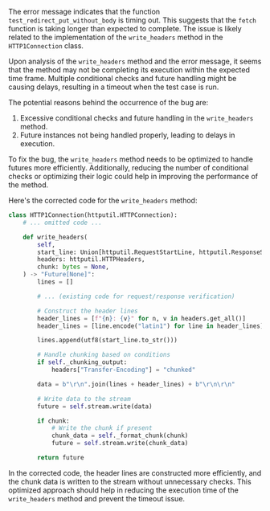 The error message indicates that the function `test_redirect_put_without_body` is timing out. This suggests that the `fetch` function is taking longer than expected to complete. The issue is likely related to the implementation of the `write_headers` method in the `HTTP1Connection` class.

Upon analysis of the `write_headers` method and the error message, it seems that the method may not be completing its execution within the expected time frame. Multiple conditional checks and future handling might be causing delays, resulting in a timeout when the test case is run.

The potential reasons behind the occurrence of the bug are:
1. Excessive conditional checks and future handling in the `write_headers` method.
2. Future instances not being handled properly, leading to delays in execution.

To fix the bug, the `write_headers` method needs to be optimized to handle futures more efficiently. Additionally, reducing the number of conditional checks or optimizing their logic could help in improving the performance of the method.

Here's the corrected code for the `write_headers` method:
```python
class HTTP1Connection(httputil.HTTPConnection):
    # ... omitted code ...

    def write_headers(
        self,
        start_line: Union[httputil.RequestStartLine, httputil.ResponseStartLine],
        headers: httputil.HTTPHeaders,
        chunk: bytes = None,
    ) -> "Future[None]":
        lines = []

        # ... (existing code for request/response verification)

        # Construct the header lines
        header_lines = [f"{n}: {v}" for n, v in headers.get_all()]
        header_lines = [line.encode("latin1") for line in header_lines]

        lines.append(utf8(start_line.to_str()))

        # Handle chunking based on conditions
        if self._chunking_output:
            headers["Transfer-Encoding"] = "chunked"

        data = b"\r\n".join(lines + header_lines) + b"\r\n\r\n"

        # Write data to the stream
        future = self.stream.write(data)

        if chunk:
            # Write the chunk if present
            chunk_data = self._format_chunk(chunk)
            future = self.stream.write(chunk_data)

        return future
```
In the corrected code, the header lines are constructed more efficiently, and the chunk data is written to the stream without unnecessary checks. This optimized approach should help in reducing the execution time of the `write_headers` method and prevent the timeout issue.